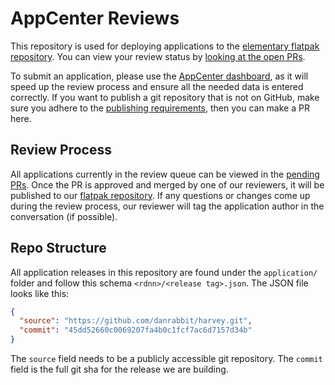 # AppCenter Reviews

This repository is used for deploying applications to the [elementary flatpak
repository][1]. You can view your review status by [looking at the open PRs][2].

To submit an application, please use the [AppCenter dashboard][3], as it will
speed up the review process and ensure all the needed data is entered correctly.
If you want to publish a git repository that is not on GitHub, make sure you
adhere to the [publishing requirements][4], then you can make a PR here.

## Review Process

All applications currently in the review queue can be viewed in the
[pending PRs][2]. Once the PR is approved and merged by one of our reviewers, it
will be published to our [flatpak repository][1]. If any questions or changes
come up during the review process, our reviewer will tag the application author
in the conversation (if possible).

## Repo Structure

All application releases in this repository are found under the `application/`
folder and follow this schema `<rdnn>/<release tag>.json`. The JSON file looks
like this:

```json
{
  "source": "https://github.com/danrabbit/harvey.git",
  "commit": "45dd52660c0069207fa4b0c1fcf7ac6d7157d34b"
}
```

The `source` field needs to be a publicly accessible git repository. The
`commit` field is the full git sha for the release we are building.

[1]: https://flatpak.elementary.io
[2]: https://github.com/elementary/appcenter-reviews/pulls?q=is%3Apr+is%3Aopen+sort%3Acreated-desc
[3]: https://beta.developer.elementary.io
[4]: https://docs.elementary.io/develop/appcenter/publishing-requirements
